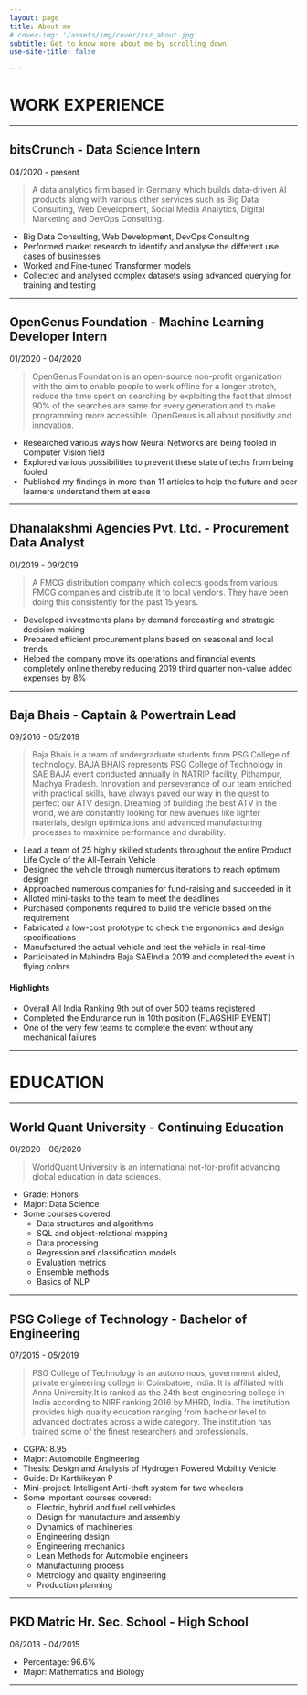 ```yaml
---
layout: page
title: About me
# cover-img: '/assets/img/cover/rsz_about.jpg'
subtitle: Get to know more about me by scrolling down
use-site-title: false

---
```


# WORK EXPERIENCE

---
## bitsCrunch - **Data Science Intern**
04/2020 - present
> A data analytics firm based in Germany which builds data-driven AI products along with various other services such as Big Data Consulting, Web Development, Social Media Analytics, Digital Marketing and DevOps Consulting. 

* Big Data Consulting, Web Development, DevOps Consulting
* Performed market research to identify and analyse the different use cases of businesses
* Worked and Fine-tuned Transformer models
* Collected and analysed complex datasets using advanced querying for training and testing

---
## OpenGenus Foundation - **Machine Learning Developer Intern**
01/2020 - 04/2020
> OpenGenus Foundation is an open-source non-profit organization with the aim to enable people to work offline for a longer stretch, reduce the time spent on searching by exploiting the fact that almost 90% of the searches are same for every generation and to make programming more accessible. OpenGenus is all about positivity and innovation. 

* Researched various ways how Neural Networks are being fooled in Computer Vision field
* Explored various possibilities to prevent these state of techs from being fooled
* Published my findings in more than 11 articles to help the future and peer learners understand them at ease

---
## Dhanalakshmi Agencies Pvt. Ltd. - **Procurement Data Analyst**
01/2019 - 09/2019
> A FMCG distribution company which collects goods from various FMCG companies and distribute it to local vendors. They have been doing this consistently for the past 15 years.

* Developed investments plans by demand forecasting and strategic decision making
* Prepared efficient procurement plans based on seasonal and local trends
* Helped the company move its operations and financial events completely online thereby reducing 2019 third quarter non-value added expenses by 8%

---

## Baja Bhais - **Captain & Powertrain Lead**
09/2016 - 05/2019
> Baja Bhais is a team of undergraduate students from PSG College of technology. BAJA BHAIS represents PSG College of Technology in SAE BAJA event conducted annually in NATRIP facility, Pithampur, Madhya Pradesh. Innovation and perseverance of our team enriched with practical skills, have always paved our way in the quest to perfect our ATV design. Dreaming of building the best ATV in the world, we are constantly looking for new avenues like lighter materials, design optimizations and advanced manufacturing processes to maximize performance and durability.

* Lead a team of 25 highly skilled students throughout the entire Product Life Cycle of the All-Terrain Vehicle
* Designed the vehicle through numerous iterations to reach optimum design
* Approached numerous companies for fund-raising and succeeded in it
* Alloted mini-tasks to the team to meet the deadlines
* Purchased components required to build the vehicle based on the requirement
* Fabricated a low-cost prototype to check the ergonomics and design specifications
* Manufactured the actual vehicle and test the vehicle in real-time
* Participated in Mahindra Baja SAEIndia 2019 and completed the event in flying colors

#### Highlights
* Overall All India Ranking 9th out of over 500 teams registered
* Completed the Endurance run in 10th position (FLAGSHIP EVENT)
* One of the very few teams to complete the event without any mechanical failures

---

# EDUCATION

---
## World Quant University - **Continuing Education**
01/2020 - 06/2020
> WorldQuant University is an international not-for-profit advancing global education in data sciences.

* Grade: Honors
* Major: Data Science
* Some courses covered:
  - Data structures and algorithms
  - SQL and object-relational mapping
  - Data processing
  - Regression and classification models
  - Evaluation metrics
  - Ensemble methods
  - Basics of NLP

---
## PSG College of Technology - **Bachelor of Engineering**
07/2015 - 05/2019
> PSG College of Technology is an autonomous, government aided, private engineering college in Coimbatore, India. It is affiliated with Anna University.It is ranked as the 24th best engineering college in India according to NIRF ranking 2016 by MHRD, India. The institution provides high quality education ranging from bachelor level to advanced doctrates across a wide category. The institution has trained some of the finest researchers and professionals.

* CGPA: 8.95
* Major: Automobile Engineering
* Thesis: Design and Analysis of Hydrogen Powered Mobility Vehicle
* Guide: Dr Karthikeyan P
* Mini-project: Intelligent Anti-theft system for two wheelers
* Some important courses covered:
  - Electric, hybrid and fuel cell vehicles
  - Design for manufacture and assembly
  - Dynamics of machineries
  - Engineering design
  - Engineering mechanics
  - Lean Methods for Automobile engineers
  - Manufacturing process
  - Metrology and quality engineering
  - Production planning

---
## PKD Matric Hr. Sec. School - **High School**
06/2013 - 04/2015
* Percentage: 96.6%
* Major: Mathematics and Biology

---
